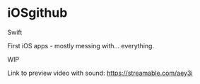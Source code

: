 # iOSgithub
Swift

First iOS apps - mostly messing with... everything.

WIP

Link to preview video with sound: https://streamable.com/aey3i
